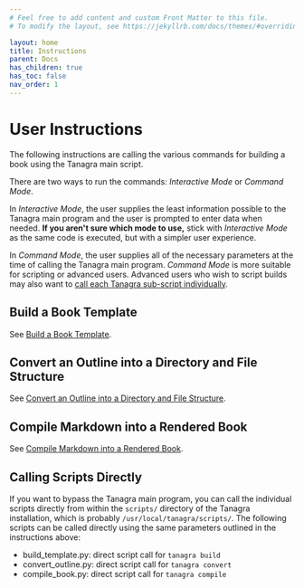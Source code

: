 ```yaml
---
# Feel free to add content and custom Front Matter to this file.
# To modify the layout, see https://jekyllrb.com/docs/themes/#overriding-theme-defaults

layout: home
title: Instructions
parent: Docs
has_children: true
has_toc: false
nav_order: 1
---
```


# User Instructions
The following instructions are calling the various commands for building a book using the Tanagra main script.

There are two ways to run the commands: _Interactive Mode_ or _Command Mode_.

In _Interactive Mode_, the user supplies the least information possible to the Tanagra main program and the user is prompted to enter data when needed. **If you aren't sure which mode to use,** stick with _Interactive Mode_ as the same code is executed, but with a simpler user experience.

In _Command Mode_, the user supplies all of the necessary parameters at the time of calling the Tanagra main program. _Command Mode_ is more suitable for scripting or advanced users. Advanced users who wish to script builds may also want to [call each Tanagra sub-script individually](#calling-scripts-directly).

## **Build a Book Template**
See [Build a Book Template](build.html).

## **Convert an Outline into a Directory and File Structure**
See [Convert an Outline into a Directory and File Structure](convert.html).

## **Compile Markdown into a Rendered Book**
See [Compile Markdown into a Rendered Book](compile.html).

## Calling Scripts Directly
If you want to bypass the Tanagra main program, you can call the individual scripts directly from within the `scripts/` directory of the Tanagra installation, which is probably `/usr/local/tanagra/scripts/`. The following scripts can be called directly using the same parameters outlined in the instructions above:
- build_template.py: direct script call for `tanagra build`
- convert_outline.py: direct script call for `tanagra convert`
- compile_book.py: direct script call for `tanagra compile`
